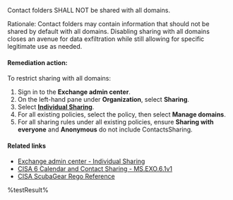 Contact folders SHALL NOT be shared with all domains.

Rationale: Contact folders may contain information that should not be shared by default with all domains. Disabling sharing with all domains closes an avenue for data exfiltration while still allowing for specific legitimate use as needed.

#### Remediation action:

To restrict sharing with all domains:
1. Sign in to the **Exchange admin center**.
2. On the left-hand pane under **Organization**, select **Sharing**.
3. Select [**Individual Sharing**](https://admin.exchange.microsoft.com/#/individualsharing).
4. For all existing policies, select the policy, then select **Manage domains**.
5. For all sharing rules under all existing policies, ensure **Sharing with everyone** and **Anonymous** do not include ContactsSharing.

#### Related links

* [Exchange admin center - Individual Sharing](https://admin.exchange.microsoft.com/#/individualsharing)
* [CISA 6 Calendar and Contact Sharing - MS.EXO.6.1v1](https://github.com/cisagov/ScubaGear/blob/main/PowerShell/ScubaGear/baselines/exo.md#msexo61v1)
* [CISA ScubaGear Rego Reference](https://github.com/cisagov/ScubaGear/blob/main/PowerShell/ScubaGear/Rego/EXOConfig.rego#L335)

<!--- Results --->
%testResult%